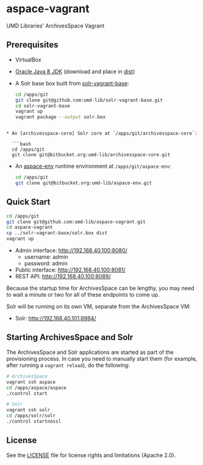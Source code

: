 # aspace-vagrant

UMD Libraries' ArchivesSpace Vagrant

## Prerequisites

* VirtualBox
* [Oracle Java 8 JDK][jdk] (download and place in [dist](dist))
* A Solr base box built from [solr-vagrant-base]:
  
  ```bash
  cd /apps/git
  git clone git@github.com:umd-lib/solr-vagrant-base.git
  cd solr-vagrant-base
  vagrant up
  vagrant package --output solr.box
```

* An [archivesspace-core] Solr core at `/apps/git/archivesspace-core`:
  
  ```bash
  cd /apps/git
  git clone git@bitbucket.org:umd-lib/archivesspace-core.git
  ```
  
* An [aspace-env] runtime environment at `/apps/git/aspace-env`:

  ```bash
  cd /apps/git
  git clone git@bitbucket.org:umd-lib/aspace-env.git
  ```

## Quick Start

```bash
cd /apps/git
git clone git@github.com:umd-lib/aspace-vagrant.git
cd aspace-vagrant
cp ../solr-vagrant-base/solr.box dist
vagrant up
```

* Admin interface: <http://192.168.40.100:8080/>
  * username: admin
  * password: admin 
* Public interface: <http://192.168.40.100:8081/>
* REST API: <http://192.168.40.100:8089/>

Because the startup time for ArchivesSpace can be lengthy, you may need to wait a minute or two for all of these endpoints to come up.

Solr will be running on its own VM, separate from the ArchivesSpace VM:

* Solr: <http://192.168.40.101:8984/>

## Starting ArchivesSpace and Solr

The ArchivesSpace and Solr applications are started as part of the provisioning process. In case you need to manually start them (for example, after running a `vagrant reload`), do the following:

```bash
# ArchivesSpace
vagrant ssh aspace
cd /apps/aspace/aspace
./control start
```

```bash
# Solr
vagrant ssh solr
cd /apps/solr/solr
./control startnossl
```

## License
 
See the [LICENSE](LICENSE.md) file for license rights and limitations (Apache 2.0).

[jdk]: http://www.oracle.com/technetwork/java/javase/downloads/index-jsp-138363.html
[solr-vagrant-base]: https://github.com/umd-lib/solr-vagrant-base
[archivesspace-core]: https://bitbucket.org/umd-lib/archivesspace-core
[aspace-env]: https://bitbucket.org/umd-lib/aspace-env

